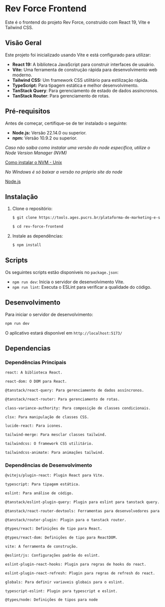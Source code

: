 # Rev Force Frontend

Este é o frontend do projeto Rev Force, construído com React 19, Vite e Tailwind CSS.

## Visão Geral

Este projeto foi inicializado usando Vite e está configurado para utilizar:

* **React 19:** A biblioteca JavaScript para construir interfaces de usuário.
* **Vite:** Uma ferramenta de construção rápida para desenvolvimento web moderno.
* **Tailwind CSS:** Um framework CSS utilitário para estilização rápida.
* **TypeScript:** Para tipagem estática e melhor desenvolvimento.
* **TanStack Query**: Para gerenciamento de estado de dados assíncronos.
* **TanStack Router**: Para gerenciamento de rotas.

## Pré-requisitos

Antes de começar, certifique-se de ter instalado o seguinte:

* **Node.js:** Versão 22.14.0 ou superior.
* **npm:** Versão 10.9.2 ou superior.

_Caso não saiba como instalar uma versão do node específica, utilize o Node Version Manager (NVM)_

[Como instalar o NVM - Unix](https://www.youtube.com/watch?v=B9Hd11RT7Bk)

_No Windows é só baixar a versão no próprio site do node_

[Node.js](https://nodejs.org/pt/download)
## Instalação

1.  Clone o repositório:

    ```bash
    $ git clone https://tools.ages.pucrs.br/plataforma-de-marketing-e-sales-analytics/revforce-front.git

    $ cd rev-force-frontend
    ```

2.  Instale as dependências:

    ```bash
    $ npm install
    ```

## Scripts

Os seguintes scripts estão disponíveis no `package.json`:

* `npm run dev`: Inicia o servidor de desenvolvimento Vite.
* `npm run lint`: Executa o ESLint para verificar a qualidade do código.

## Desenvolvimento

Para iniciar o servidor de desenvolvimento:

```bash
npm run dev
```

O aplicativo estará disponível em `http://localhost:5173/`

## Dependencias

### Dependências Principais

```bash
react: A biblioteca React.

react-dom: O DOM para React.

@tanstack/react-query: Para gerenciamento de dados assíncronos.

@tanstack/react-router: Para gerenciamento de rotas.

class-variance-authority: Para composição de classes condicionais.

clsx: Para manipulação de classes CSS.

lucide-react: Para icones.

tailwind-merge: Para mesclar classes tailwind.

tailwindcss: O framework CSS utilitário.

tailwindcss-animate: Para animações tailwind.
```

### Dependências de Desenvolvimento
```bash
@vitejs/plugin-react: Plugin React para Vite.

typescript: Para tipagem estática.

eslint: Para análise de código.

@tanstack/eslint-plugin-query: Plugin para eslint para tanstack query.

@tanstack/react-router-devtools: Ferramentas para desenvolvedores para o tanstack router.

@tanstack/router-plugin: Plugin para o tanstack router.

@types/react: Definições de tipo para React.

@types/react-dom: Definições de tipo para ReactDOM.

vite: A ferramenta de construção.

@eslint/js: Configurações padrão do eslint.

eslint-plugin-react-hooks: Plugin para regras de hooks do react.

eslint-plugin-react-refresh: Plugin para regras de refresh do react.

globals: Para definir variaveis globais para o eslint.

typescript-eslint: Plugin para typescript e eslint.

@types/node: Definições de tipos para node
```